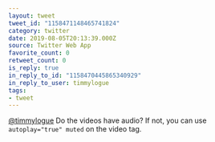 ```yaml
---
layout: tweet
tweet_id: "1158471148465741824"
category: twitter
date: 2019-08-05T20:13:39.000Z
source: Twitter Web App
favorite_count: 0
retweet_count: 0
is_reply: true
in_reply_to_id: "1158470445865340929"
in_reply_to_user: timmylogue
tags:
- tweet
---
```


[@timmylogue](https://twitter.com/@timmylogue) Do the videos have audio? If not, you can use `autoplay="true" muted` on the video tag.
